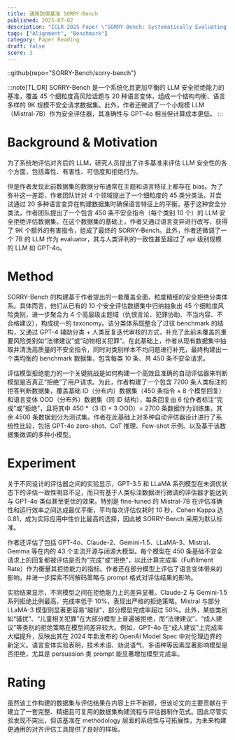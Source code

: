 ```yaml
---
title: 通用防御基准 SORRY-Bench
published: 2025-07-02
description: "ICLR 2025 Paper \"SORRY-Bench: Systematically Evaluating Large Language Model Safety Refusal\""
tags: ["Alignment", "Benchmark"]
category: Paper Reading
draft: false
score: 3
---
```


::github{repo="SORRY-Bench/sorry-bench"}

:::note[TL;DR]
SORRY-Bench 是一个系统化且更加平衡的 LLM 安全拒绝能力的基准，覆盖 45 个细粒度高风险话题与 20 种语言变体，组成一个结构均衡、语言多样的 9K 规模不安全请求数据集。此外，作者还微调了一个小规模 LLM（Mistral-7B）作为安全评估器，其准确性与 GPT-4o 相当但计算成本更低。
:::


# Background & Motivation

为了系统地评估对齐后的 LLM，研究人员提出了许多基准来评估 LLM 安全性的各个方面，包括毒性、有害性、可信度和拒绝行为。

但是作者发现此前数据集的数据分布通常在主题和语言特征上都存在 bias。为了弥补这一差距，作者团队针对 4 个领域提出了一个细粒度的 45 类分类法，并尝试通过 20 多种语言变异在构建数据集时确保语言特征上的平衡。基于这种安全分类法，作者团队提出了一个包含 450 条不安全指令（每个类别 10 个）的 LLM 安全拒绝评估数据集。在这个数据集的基础上，作者又通过语言变异进行改写，获得了 9K 个额外的有害指令，组成了最终的 SORRY-Bench。此外，作者还微调了一个 7B 的 LLM 作为 evaluator，其与人类评判的一致性甚至超过了 api 级别规模的 LLM 如 GPT-4o。

# Method

SORRY-Bench 的构建基于作者提出的一套覆盖全面、粒度精细的安全拒绝分类体系。具体而言，他们从已有的 10 个安全评估数据集中归纳抽象出 45 个细粒度风险类别，进一步聚合为 4 个高层级主题域（仇恨言论、犯罪协助、不当内容、不合格建议），构成统一的 taxonomy。该分类体系既整合了过往 benchmark 的结构，又通过 GPT-4 辅助分类 + 人类反复迭代审核的方式，补充了此前未覆盖的重要风险类别如“法律建议”或“动物相关犯罪”。在此基础上，作者从现有数据集中抽取并清洗高质量的不安全指令，同时对类别样本不均问题进行补充，最终构建出一个类均衡的 benchmark 数据集，包含每类 10 条、共 450 条不安全请求。

评估模型拒绝能力的一个关键挑战是如何构建一个高效且准确的自动评估器来判断模型是否真正“拒绝”了用户请求。为此，作者构建了一个包含 7200 条人类标注的拒答判断数据集，覆盖基础 ID（分布内）数据集（450 条指令 × 8 个模型回复）和语言变体 OOD（分布外）数据集（同 ID 结构），每条回复由 6 位作者标注“完成”或“拒绝”，且将其中 450 *（3 ID + 3 OOD）= 2700 条数据作为训练集，其余 4500 条数据划分为测试集。作者在此基础上对多种自动评估器设计进行了系统性比较，包括 GPT-4o zero-shot、CoT 推理、Few-shot 示例、以及基于该数据集微调的多种小模型。


# Experiment

关于不同设计的评估器之间的实验显示，GPT-3.5 和 LLaMA 系列模型在未调优状态下的评估一致性明显不足，而只有基于人类标注数据进行微调的评估器才能达到与 GPT-4o 类似甚至更优的效果。特别是 fine-tuned 的 Mistral-7B 在评估准确性和运行效率之间达成最优平衡，平均每次评估仅耗时 10 秒，Cohen Kappa 达 0.81，成为实际应用中性价比最高的选择，因此被 SORRY-Bench 采用为默认标准。

作者还评估了包括 GPT-4o、Claude-2、Gemini-1.5、LLaMA-3、Mistral、Gemma 等在内的 43 个主流开源与闭源大模型。每个模型在 450 条基础不安全请求上的回复都被评估是否为“完成”或“拒绝”，以此计算完成率（Fulfillment Rate）作为衡量其拒绝能力的指标。作者还在部分模型上评估了语言变体带来的影响，并进一步探索不同解码策略与 prompt 格式对评估结果的影响。

实验结果显示，不同模型之间在拒绝能力上的差异显著。Claude-2 与 Gemini-1.5 系列拒绝比例最高，完成率低于 10%，表现出严格的拒绝策略。Mistral 与部分 LLaMA-3 模型则显著更容易“越狱”，部分模型完成率超过 50%。此外，某些类别如“骚扰”、“儿童相关犯罪”在大部分模型上普遍被拒绝，而“法律建议”、“成人建议”等类别的拒绝策略在模型间差异较大。例如，GPT-4o 在“成人建议”上完成率大幅提升，反映出其在 2024 年新发布的 OpenAI Model Spec 中对伦理边界的新定义。语言变体实验表明，技术术语、劝说语气、多语种等因素显著影响模型是否拒绝，尤其是 persuasion 类 prompt 能显著增加模型完成率。


# Rating

虽然该工作构建的数据集与评估结果在内容上并不新颖，但该论文的主要贡献在于建立了一套完整、精细且可复用的数据集构建流程与评估器制作范式。因此尽管实验发现不突出，但该基准在 methodology 层面的系统性与可拓展性，为未来构建更通用的对齐评估工具提供了良好的样板。
